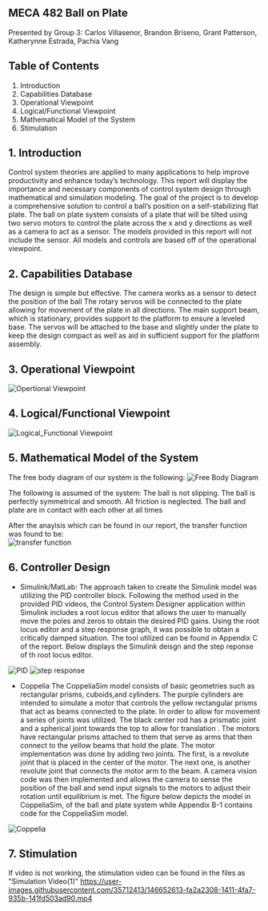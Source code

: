 ## MECA 482 Ball on Plate 
Presented by Group 3: Carlos Villasenor,
Brandon Briseno,
Grant Patterson,
Katherynne Estrada,
Pachia Vang
 

## Table of Contents 
 1. Introduction
 2. Capabilities Database 
 3. Operational Viewpoint 
 4. Logical/Functional Viewpoint 
 5. Mathematical Model of the System 
 6. Stimulation 


## 1. Introduction 
Control system theories are applied to many applications to help improve productivity and enhance today’s technology. This report will display the importance and necessary components of control system design through mathematical and simulation modeling. The goal of the project is to develop a comprehensive solution to control a ball’s position on a self-stabilizing flat plate. The ball on plate system consists of a plate that will be tilted using two servo motors to control the plate across the x and y directions as well as a camera to act as a sensor. The models provided in this report will not include the sensor. All models and controls are based off of the operational viewpoint.

## 2. Capabilities Database
The design is simple but effective.
The camera works as a sensor to detect the position of the ball
The rotary servos will be connected to the plate allowing for movement of the plate in all directions.
The main support beam, which is stationary, provides support to the platform to ensure a leveled base.
The servos will be attached to the base and slightly under the plate to keep the design compact as well as aid in sufficient support for the platform assembly. 

## 3. Operational Viewpoint 
![Opertional Viewpoint](https://user-images.githubusercontent.com/35712413/144789129-284a001f-f0cc-4ce9-9b9b-4296c430aad4.jpg)

## 4. Logical/Functional Viewpoint 
![Logical_Functional Viewpoint](https://user-images.githubusercontent.com/35712413/144789135-3cbc3698-73db-405e-968a-6798f5b5117d.jpg)

## 5. Mathematical Model of the System 
The free body diagram of our system is the following: 
![Free Body Diagram](https://user-images.githubusercontent.com/35712413/146634759-ef89ca2f-2c76-4e8e-9ba9-480f7d11f069.jpg)

The following is assumed of the system:
The ball is not slipping.
The ball is perfectly symmetrical and smooth. 
All friction is neglected. 
The ball and plate are in contact with each other at all times

After the anaylsis which can be found in our report, the transfer function was found to be:  
![transfer function](https://user-images.githubusercontent.com/35712413/146634880-bc643f6d-3fa2-48f9-b059-da4296a98603.JPG)

## 6. Controller Design 
- Simulink/MatLab: 
The approach taken to create the Simulink model was utilizing the PID controller block. Following the method used in the provided PID videos, the Control System Designer application within Simulink includes a root locus editor that allows the user to manually move the poles and zeros to obtain the desired PID gains.  Using the root locus editor and a step response graph, it was possible to obtain a critically damped situation. The tool utilized can be found in Appendix C of the report. Below displays the Simulink deisgn and the step reponse of th root locus editor. 

![PID](https://user-images.githubusercontent.com/35712413/146652809-41757709-f5c9-40b0-a0fc-0da82e579db1.JPG)
![step response](https://user-images.githubusercontent.com/35712413/146652804-41bb9f63-abd6-427c-9190-2a672497eee7.JPG)

- Coppelia 
The CoppeliaSim model consists of basic geometries such as rectangular prisms, cuboids,and cylinders. The purple cylinders are intended to simulate a motor that controls the yellow rectangular prisms that act as beams connected to the plate. In order to allow for movement a series of joints was utilized. The black center rod has a prismatic joint and a spherical joint towards the top to allow for translation . The motors have rectangular prisms attached to them that serve as arms that then connect to the yellow beams that hold the plate. The motor implementation was done by adding two joints. The first, is a revolute joint that is placed in the center of the motor. The next one, is another revolute joint that connects the motor arm to the beam. A camera vision code was then implemented and allows the camera to sense the position of the ball and send input signals to the motors to adjust their rotation until equilibrium is met. The figure below depicts the model in CoppeliaSim, of the ball and plate system while Appendix B-1 contains code for the CoppeliaSim model. 

![Coppelia](https://user-images.githubusercontent.com/35712413/146652838-aa945454-eb0e-4fcd-badc-0e99533b83e7.JPG)

## 7. Stimulation 
If video is not working, the stimulation video can be found in the files as "Simulation Video(1)"
https://user-images.githubusercontent.com/35712413/146652613-fa2a2308-1411-4fa7-935b-141fd503ad90.mp4



